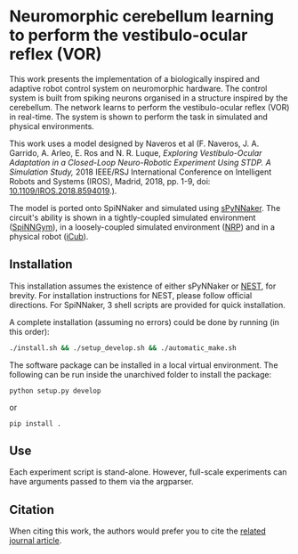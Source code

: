 # Neuromorphic cerebellum learning to perform the vestibulo-ocular reflex (VOR)


This work presents the implementation of a biologically inspired and adaptive robot control system on neuromorphic hardware.
The control system is built from spiking neurons organised in a structure inspired by the cerebellum.
The network learns to perform the vestibulo-ocular reflex (VOR) in real-time.
The system is shown to perform the task in simulated and physical environments.

 This work uses a model designed by Naveros et al
 (F. Naveros, J. A. Garrido, A. Arleo, E. Ros and N. R. Luque,
 *Exploring Vestibulo-Ocular Adaptation in a Closed-Loop Neuro-Robotic Experiment Using STDP. A Simulation Study,*
 2018 IEEE/RSJ International Conference on Intelligent Robots and Systems (IROS), Madrid, 2018, pp. 1-9,
 doi: [10.1109/IROS.2018.8594019](https://doi.org/10.1109/IROS.2018.8594019).).

 The model is ported onto SpiNNaker and simulated using [sPyNNaker](https://github.com/spinnakermanchester/spynnaker).
 The circuit's ability is shown in a tightly-coupled simulated environment ([SpiNNGym](https://github.com/SpiNNakerManchester/SpiNNGym)),
 in a loosely-coupled simulated environment ([NRP](https://neurorobotics.net/)) and in a physical robot ([iCub](https://icub.iit.it/)).

## Installation

 This installation assumes the existence of either sPyNNaker or [NEST](https://www.fz-juelich.de/en/inm/inm-6/leistungen/nest), for brevity.
For installation instructions for NEST, please follow official directions. For SpiNNaker, 3 shell scripts are provided
for quick installation.

A complete installation (assuming no errors) could be done by running (in this order):

```bash
./install.sh && ./setup_develop.sh && ./automatic_make.sh
```

 The software package can be installed in a local virtual environment.
The following can be run inside the unarchived folder to install the package:

```
python setup.py develop
```

or

```
pip install .
```


## Use

Each experiment script is stand-alone. However, full-scale experiments can have arguments passed to them via the
argparser.

## Citation

When citing this work, the authors would prefer you to cite the [related journal article](https://doi.org/10.3389/fncel.2021.622870).
